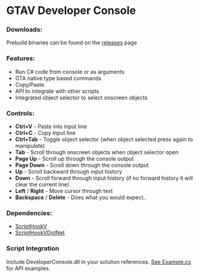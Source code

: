 ﻿# GTAV Developer Console

### Downloads:
Prebuild binaries can be found on the [releases](releases) page


### Features:

 * Run C# code from console or as arguments
 * GTA native type based commands
 * Copy/Paste
 * API to integrate with other scripts
 * Integrated object selector to select onscreen objects


### Controls:
* **Ctrl+V** - Paste into input line
* **Ctrl+C** - Copy input line
* **Ctrl+Tab** - Toggle object selector (when object selected press again to manipulate)
* **Tab** - Scroll through onscreen objects when object selector open
* **Page Up** - Scroll up through the console output
* **Page Down** - Scroll down through the console output
* **Up** - Scroll backward through input history
* **Down** - Scroll forward through input history (if no forward history it will clear the current line)
* **Left** / **Right** - Move cursor through text
* **Backspace** / **Delete** - Does what you would expect..


### Dependencies:
* [ScriptHookV](http://www.dev-c.com/gtav/scripthookv/)
* [ScriptHookVDotNet](https://github.com/crosire/scripthookvdotnet)


### Script Integration

Include DeveloperConsole.dll in your solution references. [See Example.cs](gtav_console/Example.cs) for API examples.